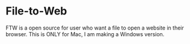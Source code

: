 # File-to-Web
FTW is a open source for user who want a file to open a website in their browser. This is ONLY for Mac, I am making a Windows version.
